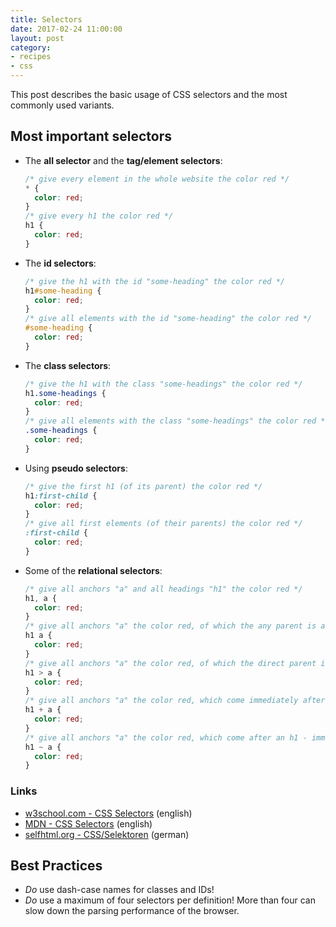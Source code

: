 ```yaml
---
title: Selectors
date: 2017-02-24 11:00:00
layout: post
category:
- recipes
- css
---
```


This post describes the basic usage of CSS selectors and the most
commonly used variants.
<!-- more --> 

## Most important selectors

* The **all selector** and the **tag/element selectors**:

  ```css
  /* give every element in the whole website the color red */
  * {
    color: red;
  }
  /* give every h1 the color red */
  h1 {
    color: red;
  }
  ```

* The **id selectors**:

  ```css
  /* give the h1 with the id "some-heading" the color red */
  h1#some-heading {
    color: red;
  }
  /* give all elements with the id "some-heading" the color red */
  #some-heading {
    color: red;
  }
  ```

* The **class selectors**:

  ```css
  /* give the h1 with the class "some-headings" the color red */
  h1.some-headings {
    color: red;
  }
  /* give all elements with the class "some-headings" the color red */
  .some-headings {
    color: red;
  }
  ```

* Using **pseudo selectors**:

  ```css
  /* give the first h1 (of its parent) the color red */
  h1:first-child {
    color: red;
  }
  /* give all first elements (of their parents) the color red */
  :first-child {
    color: red;
  }
  ```

* Some of the **relational selectors**:

  ```css
  /* give all anchors "a" and all headings "h1" the color red */
  h1, a {
    color: red;
  }
  /* give all anchors "a" the color red, of which the any parent is an h1 */
  h1 a {
    color: red;
  }
  /* give all anchors "a" the color red, of which the direct parent is an h1 */
  h1 > a {
    color: red;
  }
  /* give all anchors "a" the color red, which come immediately after an h1 */
  h1 + a {
    color: red;
  }
  /* give all anchors "a" the color red, which come after an h1 - immediately or not */
  h1 ~ a {
    color: red;
  }
  ```


### Links
* [w3school.com - CSS Selectors](https://www.w3schools.com/cssref/css_selectors.asp) (english)
* [MDN - CSS Selectors](https://developer.mozilla.org/en-US/docs/Web/CSS/CSS_Selectors) (english)
* [selfhtml.org - CSS/Selektoren](https://wiki.selfhtml.org/wiki/CSS/Selektoren) (german)


## Best Practices

* _Do_ use dash-case names for classes and IDs!
* _Do_ use a maximum of four selectors per definition! More than four can
  slow down the parsing performance of the browser.
